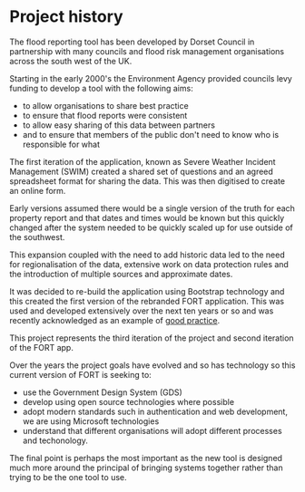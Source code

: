 # Project history

The flood reporting tool has been developed by Dorset Council in partnership with many councils and flood risk management organisations across the south west of the UK.

Starting in the early 2000's the Environment Agency provided councils levy funding to develop a tool with the following aims:

* to allow organisations to share best practice
* to ensure that flood reports were consistent 
* to allow easy sharing of this data between partners 
* and to ensure that members of the public don't need to know who is responsible for what

The first iteration of the application, known as Severe Weather Incident Management (SWIM) created a shared set of questions and an agreed spreadsheet format for sharing the data. This was then digitised to create an online form.

Early versions assumed there would be a single version of the truth for each property report and that dates and times would be known but this quickly changed after the system needed to be quickly scaled up for use outside of the southwest. 

This expansion coupled with the need to add historic data led to the need for regionalisation of the data, extensive work on data protection rules and the introduction of multiple sources and approximate dates. 

It was decided to re-build the application using Bootstrap technology and this created the first version of the rebranded FORT application. This was used and developed extensively over the next ten years or so and was recently acknowledged as an example of [good practice](https://www.gov.uk/government/publications/investigating-a-flood-guidance-for-lead-local-flood-authorities/investigating-a-flood-guidance-for-lead-local-flood-authorities).

This project represents the third iteration of the project and second iteration of the FORT app. 

Over the years the project goals have evolved and so has technology so this current version of FORT is seeking to:

* use the Government Design System (GDS)
* develop using open source technologies where possible 
* adopt modern standards such in authentication and web development, we are using Microsoft technologies
* understand that different organisations will adopt different processes and techonology. 

The final point is perhaps the most important as the new tool is designed much more around the principal of bringing systems together rather than trying to be the one tool to use. 

